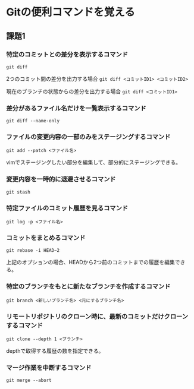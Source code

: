 # Gitの便利コマンドを覚える

## 課題1

### 特定のコミットとの差分を表示するコマンド

`git diff`

2つのコミット間の差分を出力する場合 `git diff <コミットID1> <コミットID2>`

現在のブランチの状態からの差分を出力する場合 `git diff <コミットID1>`

### 差分があるファイル名だけを一覧表示するコマンド

`git diff --name-only`

### ファイルの変更内容の一部のみをステージングするコマンド

`git add --patch <ファイル名>`

vimでステージングしたい部分を編集して、部分的にステージングできる。

### 変更内容を一時的に退避させるコマンド

`git stash`

### 特定ファイルのコミット履歴を見るコマンド

`git log -p <ファイル名>`

### コミットをまとめるコマンド

`git rebase -i HEAD~2`

上記のオプションの場合、HEADから2つ前のコミットまでの履歴を編集できる。

### 特定のブランチをもとに新たなブランチを作成するコマンド

`git branch <新しいブランチ名> <元にするブランチ名>`

### リモートリポジトリのクローン時に、最新のコミットだけクローンするコマンド

`git clone --depth 1 <ブランチ>`

depthで取得する履歴の数を指定できる。

### マージ作業を中断するコマンド

`git merge --abort`
